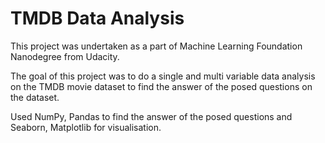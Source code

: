 # TMDB Data Analysis
This project was undertaken as a part of Machine Learning Foundation Nanodegree from Udacity.

The goal of this project was to do a single and multi variable data analysis on the TMDB movie dataset 
to find the answer of the posed questions on the dataset.

Used NumPy, Pandas to find the answer of the posed questions and Seaborn, Matplotlib for visualisation.
